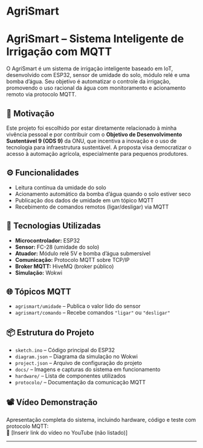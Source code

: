 # AgriSmart
# AgriSmart – Sistema Inteligente de Irrigação com MQTT

O AgriSmart é um sistema de irrigação inteligente baseado em IoT, desenvolvido com ESP32, sensor de umidade do solo, módulo relé e uma bomba d’água. Seu objetivo é automatizar o controle da irrigação, promovendo o uso racional da água com monitoramento e acionamento remoto via protocolo MQTT.

## 🌱 Motivação

Este projeto foi escolhido por estar diretamente relacionado à minha vivência pessoal e por contribuir com o **Objetivo de Desenvolvimento Sustentável 9 (ODS 9)** da ONU, que incentiva a inovação e o uso de tecnologia para infraestrutura sustentável. A proposta visa democratizar o acesso à automação agrícola, especialmente para pequenos produtores.

## ⚙️ Funcionalidades

- Leitura contínua da umidade do solo
- Acionamento automático da bomba d’água quando o solo estiver seco
- Publicação dos dados de umidade em um tópico MQTT
- Recebimento de comandos remotos (ligar/desligar) via MQTT

## 🧪 Tecnologias Utilizadas

- **Microcontrolador:** ESP32
- **Sensor:** FC-28 (umidade do solo)
- **Atuador:** Módulo relé 5V e bomba d’água submersível
- **Comunicação:** Protocolo MQTT sobre TCP/IP
- **Broker MQTT:** HiveMQ (broker público)
- **Simulação:** Wokwi

## 🌐 Tópicos MQTT

- `agrismart/umidade` – Publica o valor lido do sensor
- `agrismart/comando` – Recebe comandos `"ligar"` ou `"desligar"`


## 📦 Estrutura do Projeto

- `sketch.ino` – Código principal do ESP32
- `diagram.json` – Diagrama da simulação no Wokwi
- `project.json` – Arquivo de configuração do projeto
- `docs/` – Imagens e capturas do sistema em funcionamento
- `hardware/` – Lista de componentes utilizados
- `protocolo/` – Documentação da comunicação MQTT

## 📽️ Vídeo Demonstração

Apresentação completa do sistema, incluindo hardware, código e teste com protocolo MQTT:  
🔗 [Inserir link do vídeo no YouTube (não listado)]

---

